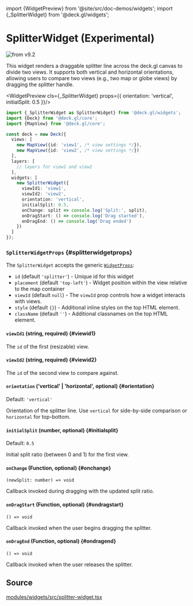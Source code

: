 import {WidgetPreview} from '@site/src/doc-demos/widgets';
import {_SplitterWidget} from '@deck.gl/widgets';

# SplitterWidget (Experimental)

<img src="https://img.shields.io/badge/from-v9.2-green.svg?style=flat-square" alt="from v9.2" />

This widget renders a draggable splitter line across the deck.gl canvas to divide two views. It supports both vertical and horizontal orientations, allowing users to compare two views (e.g., two map or globe views) by dragging the splitter handle.

<WidgetPreview cls={_SplitterWidget} props={{
  orientation: 'vertical',
  initialSplit: 0.5
}}/>

```ts
import {_SplitterWidget as SplitterWidget} from '@deck.gl/widgets';
import {Deck} from '@deck.gl/core';
import {MapView} from '@deck.gl/core';

const deck = new Deck({
  views: [
    new MapView({id: 'view1', /* view settings */}),
    new MapView({id: 'view2', /* view settings */})
  ],
  layers: [
    // layers for view1 and view2
  ],
  widgets: [
    new SplitterWidget({
      viewId1: 'view1',
      viewId2: 'view2',
      orientation: 'vertical',
      initialSplit: 0.5,
      onChange: split => console.log('Split:', split),
      onDragStart: () => console.log('Drag started'),
      onDragEnd: () => console.log('Drag ended')
    })
  ]
});
```

### `SplitterWidgetProps` {#splitterwidgetprops}

The `SplitterWidget` accepts the generic [`WidgetProps`](../core/widget.md#props):

- `id` (default `'splitter'`) -  Unique id for this widget
- `placement` (default `'top-left'`) - Widget position within the view relative to the map container
- `viewId` (default `null`) - The `viewId` prop controls how a widget interacts with views. 
- `style` (default `{}`) - Additional inline styles on the top HTML element.
- `className` (default `''`) - Additional classnames on the top HTML element.

#### `viewId1` (string, required) {#viewid1}

The `id` of the first (resizable) view.

#### `viewId2` (string, required) {#viewid2}

The `id` of the second view to compare against.

#### `orientation` ('vertical' | 'horizontal', optional) {#orientation}

Default: `'vertical'`

Orientation of the splitter line. Use `vertical` for side-by-side comparison or `horizontal` for top-bottom.

#### `initialSplit` (number, optional) {#initialsplit}

Default: `0.5`

Initial split ratio (between 0 and 1) for the first view.

#### `onChange` (Function, optional) {#onchange}

`(newSplit: number) => void`

Callback invoked during dragging with the updated split ratio.

#### `onDragStart` (Function, optional) {#ondragstart}

`() => void`

Callback invoked when the user begins dragging the splitter.

#### `onDragEnd` (Function, optional) {#ondragend}

`() => void`

Callback invoked when the user releases the splitter.

## Source

[modules/widgets/src/splitter-widget.tsx](https://github.com/visgl/deck.gl/tree/master/modules/widgets/src/splitter-widget.tsx)